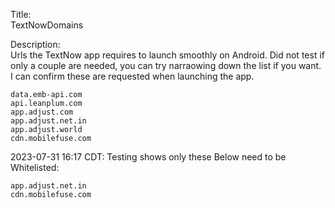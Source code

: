 Title:
\
TextNowDomains

Description:
\
Urls the TextNow app requires to launch smoothly on Android. Did not test if only a couple are needed, you can try narraowing down the list if you want. I can confirm these are requested when launching the app.
```
data.emb-api.com
api.leanplum.com
app.adjust.com
app.adjust.net.in
app.adjust.world
cdn.mobilefuse.com
```

2023-07-31 16:17 CDT: Testing shows only these Below need to be Whitelisted:
```
app.adjust.net.in
cdn.mobilefuse.com
```
